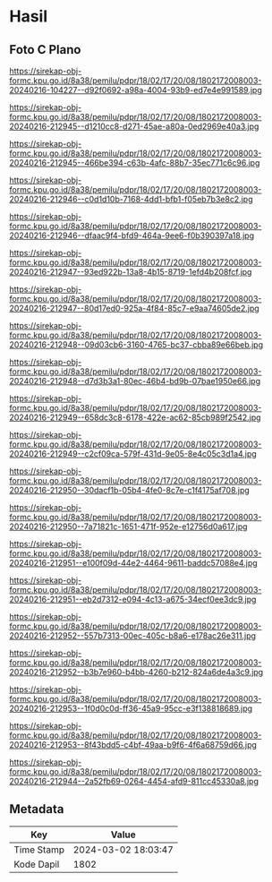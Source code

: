 # Hasil

## Foto C Plano

https://sirekap-obj-formc.kpu.go.id/8a38/pemilu/pdpr/18/02/17/20/08/1802172008003-20240216-104227--d92f0692-a98a-4004-93b9-ed7e4e991589.jpg

https://sirekap-obj-formc.kpu.go.id/8a38/pemilu/pdpr/18/02/17/20/08/1802172008003-20240216-212945--d1210cc8-d271-45ae-a80a-0ed2969e40a3.jpg

https://sirekap-obj-formc.kpu.go.id/8a38/pemilu/pdpr/18/02/17/20/08/1802172008003-20240216-212945--466be394-c63b-4afc-88b7-35ec771c6c96.jpg

https://sirekap-obj-formc.kpu.go.id/8a38/pemilu/pdpr/18/02/17/20/08/1802172008003-20240216-212946--c0d1d10b-7168-4dd1-bfb1-f05eb7b3e8c2.jpg

https://sirekap-obj-formc.kpu.go.id/8a38/pemilu/pdpr/18/02/17/20/08/1802172008003-20240216-212946--dfaac9f4-bfd9-464a-9ee6-f0b390397a18.jpg

https://sirekap-obj-formc.kpu.go.id/8a38/pemilu/pdpr/18/02/17/20/08/1802172008003-20240216-212947--93ed922b-13a8-4b15-8719-1efd4b208fcf.jpg

https://sirekap-obj-formc.kpu.go.id/8a38/pemilu/pdpr/18/02/17/20/08/1802172008003-20240216-212947--80d17ed0-925a-4f84-85c7-e9aa74605de2.jpg

https://sirekap-obj-formc.kpu.go.id/8a38/pemilu/pdpr/18/02/17/20/08/1802172008003-20240216-212948--09d03cb6-3160-4765-bc37-cbba89e66beb.jpg

https://sirekap-obj-formc.kpu.go.id/8a38/pemilu/pdpr/18/02/17/20/08/1802172008003-20240216-212948--d7d3b3a1-80ec-46b4-bd9b-07bae1950e66.jpg

https://sirekap-obj-formc.kpu.go.id/8a38/pemilu/pdpr/18/02/17/20/08/1802172008003-20240216-212949--658dc3c8-6178-422e-ac62-85cb989f2542.jpg

https://sirekap-obj-formc.kpu.go.id/8a38/pemilu/pdpr/18/02/17/20/08/1802172008003-20240216-212949--c2cf09ca-579f-431d-9e05-8e4c05c3d1a4.jpg

https://sirekap-obj-formc.kpu.go.id/8a38/pemilu/pdpr/18/02/17/20/08/1802172008003-20240216-212950--30dacf1b-05b4-4fe0-8c7e-c1f4175af708.jpg

https://sirekap-obj-formc.kpu.go.id/8a38/pemilu/pdpr/18/02/17/20/08/1802172008003-20240216-212950--7a71821c-1651-471f-952e-e12756d0a617.jpg

https://sirekap-obj-formc.kpu.go.id/8a38/pemilu/pdpr/18/02/17/20/08/1802172008003-20240216-212951--e100f09d-44e2-4464-9611-baddc57088e4.jpg

https://sirekap-obj-formc.kpu.go.id/8a38/pemilu/pdpr/18/02/17/20/08/1802172008003-20240216-212951--eb2d7312-e094-4c13-a675-34ecf0ee3dc9.jpg

https://sirekap-obj-formc.kpu.go.id/8a38/pemilu/pdpr/18/02/17/20/08/1802172008003-20240216-212952--557b7313-00ec-405c-b8a6-e178ac26e311.jpg

https://sirekap-obj-formc.kpu.go.id/8a38/pemilu/pdpr/18/02/17/20/08/1802172008003-20240216-212952--b3b7e960-b4bb-4260-b212-824a6de4a3c9.jpg

https://sirekap-obj-formc.kpu.go.id/8a38/pemilu/pdpr/18/02/17/20/08/1802172008003-20240216-212953--1f0d0c0d-ff36-45a9-95cc-e3f138818689.jpg

https://sirekap-obj-formc.kpu.go.id/8a38/pemilu/pdpr/18/02/17/20/08/1802172008003-20240216-212953--8f43bdd5-c4bf-49aa-b9f6-4f6a68759d66.jpg

https://sirekap-obj-formc.kpu.go.id/8a38/pemilu/pdpr/18/02/17/20/08/1802172008003-20240216-212944--2a52fb69-0264-4454-afd9-811cc45330a8.jpg


## Metadata

| Key        | Value               |
| ---------- | ------------------- |
| Time Stamp | 2024-03-02 18:03:47 |
| Kode Dapil | 1802                |



